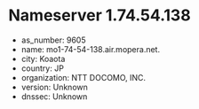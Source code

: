 # Nameserver 1.74.54.138

* as_number: 9605
* name: mo1-74-54-138.air.mopera.net.
* city: Koaota
* country: JP
* organization: NTT DOCOMO, INC.
* version: Unknown
* dnssec: Unknown
